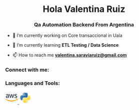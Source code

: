 <h1 align="center">Hola Valentina Ruiz</h1>
<h3 align="center">Qa Automation Backend From Argentina</h3>

- 🔭 I’m currently working on Core transaccional in Uala

- 🌱 I’m currently learning **ETL Testing / Data Science**

- 📫 How to reach me **valentina.saraviaruiz@gmail.com**

<h3 align="left">Connect with me:</h3>
<p align="left">
</p>

<h3 align="left">Languages and Tools:</h3>
<p align="left"> <a href="https://aws.amazon.com" target="_blank" rel="noreferrer"> <img src="https://raw.githubusercontent.com/devicons/devicon/master/icons/amazonwebservices/amazonwebservices-original-wordmark.svg" alt="aws" width="40" height="40"/> </a> <a href="https://www.python.org" target="_blank" rel="noreferrer"> <img src="https://raw.githubusercontent.com/devicons/devicon/master/icons/python/python-original.svg" alt="python" width="40" height="40"/> </a> </p>